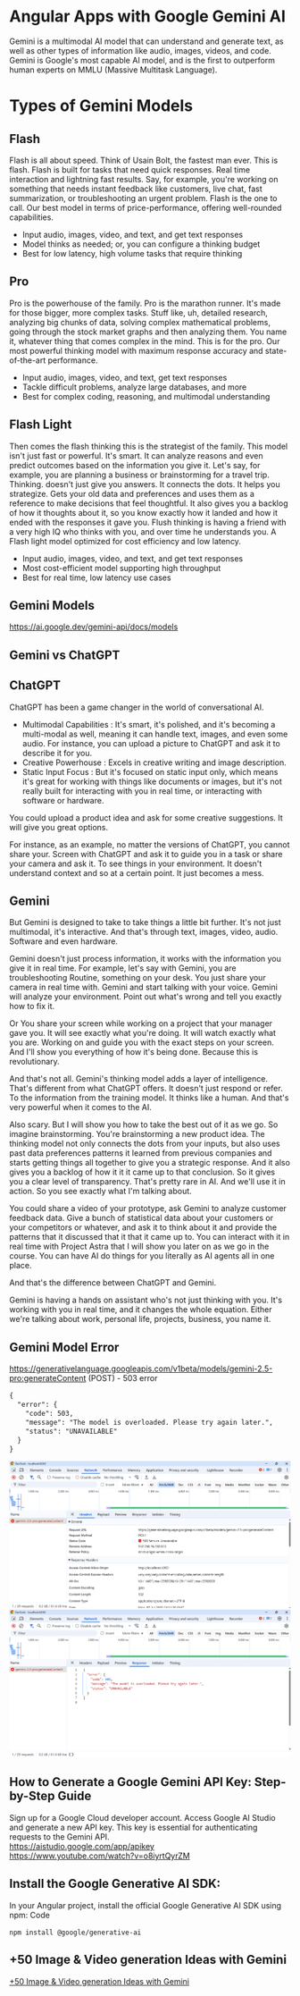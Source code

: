 # Angular Apps with Google Gemini AI
Gemini is a multimodal AI model that can understand and generate text, as well as other types of information like audio, images, videos, and code. Gemini is Google's most capable AI model, and is the first to outperform human experts on MMLU (Massive Multitask Language).

# Types of Gemini Models

**Flash** 
-----------------------------------------------------------------------------------------------------
Flash is all about speed. Think of Usain Bolt, the fastest man ever. This is flash. Flash is built for tasks that need quick responses. Real time interaction and lightning fast results. Say, for example, you're working on something that needs instant feedback like customers, live chat, fast summarization, or troubleshooting an urgent problem. 
Flash is the one to call.
Our best model in terms of price-performance, offering well-rounded capabilities.
  -   Input audio, images, video, and text, and get text responses
  -   Model thinks as needed; or, you can configure a thinking budget
  -   Best for low latency, high volume tasks that require thinking

**Pro**  
-----------------------------------------------------------------------------------------------------
Pro is the powerhouse of the family. Pro is the marathon runner. It's made for those bigger, more complex tasks. Stuff like, uh, detailed research, analyzing big chunks of data, solving complex mathematical problems, going through the stock market graphs and then analyzing them. You name it, whatever thing that comes complex in the mind. This is for the pro.
Our most powerful thinking model with maximum response accuracy and state-of-the-art performance.
  -  Input audio, images, video, and text, get text responses
  -  Tackle difficult problems, analyze large databases, and more
  -  Best for complex coding, reasoning, and multimodal understanding

**Flash Light**  
-----------------------------------------------------------------------------------------------------
Then comes the flash thinking this is the strategist of the family. This model isn't just fast or powerful. It's smart. It can analyze reasons and even predict outcomes based on the information you give it. Let's say, for example, you are planning a business or brainstorming for a travel trip. Thinking. doesn't just give you answers. It connects the dots. It helps you strategize. Gets your old data and preferences and uses them as a reference to make decisions that feel thoughtful. It also gives you a backlog of how it thoughts about it, so you know exactly how it landed and how it ended with the responses it gave you. Flush thinking is having a friend with a very high IQ who thinks with you, and over time he understands you.
A Flash light model optimized for cost efficiency and low latency.
  -   Input audio, images, video, and text, and get text responses
  -   Most cost-efficient model supporting high throughput
  -   Best for real time, low latency use cases

## Gemini Models
https://ai.google.dev/gemini-api/docs/models

## Gemini vs ChatGPT
**ChatGPT**  
-----------------------------------------------------------------------------------------------------
ChatGPT has been a game changer in the world of conversational AI. 
  -  Multimodal Capabilities : It's smart, it's polished, and it's becoming a multi-modal as well, meaning it can handle text, images, and even some audio. For instance, you can upload a picture to ChatGPT and ask it to describe it for you.
  -  Creative Powerhouse : Excels in creative writing and image description.
  -  Static Input Focus : But it's focused on static input only, which means it's great for working with things like documents or images, but it's not really built for interacting with you in real time, or interacting with software or hardware.

You could upload a product idea and ask for some creative suggestions. It will give you great options.

For instance, as an example, no matter the versions of ChatGPT, you cannot share your. Screen with ChatGPT and ask it to guide you in a task or share your camera and ask it. 
To see things in your environment. It doesn't understand context and so at a certain point. It just becomes a mess.


**Gemini**  
-----------------------------------------------------------------------------------------------------
But Gemini is designed to take to take things a little bit further. It's not just multimodal, it's interactive. And that's through text, images, video, audio. Software and even hardware.

Gemini doesn't just process information, it works with the information you give it in real time. For example, let's say with Gemini, you are troubleshooting Routine, something on your desk. You just share your camera in real time with. Gemini and start talking with your voice. Gemini will analyze your environment. Point out what's wrong and tell you exactly how to fix it.

Or You share your screen while working on a project that your manager gave you. It will see exactly what you're doing. It will watch exactly what you are. Working on and guide you with the exact steps on your screen. And I'll show you everything of how it's being done. Because this is revolutionary.

And that's not all. Gemini's thinking model adds a layer of intelligence. That's different from what ChatGPT offers. It doesn't just respond or refer. To the information from the training model. It thinks like a human. And that's very powerful when it comes to the AI.

Also scary. But I will show you how to take the best out of it as we go. So imagine brainstorming. You're brainstorming a new product idea. The thinking model not only connects the dots from your inputs, but also uses past data preferences patterns it learned from previous companies and starts getting things all together to give you a strategic response. And it also gives you a backlog of how it it it came up to that conclusion. So it gives you a clear level of transparency. That's pretty rare in AI.
And we'll use it in action. So you see exactly what I'm talking about.

You could share a video of your prototype, ask Gemini to analyze customer feedback data. Give a bunch of statistical data about your customers or your competitors or whatever, and ask it to think about it and provide the patterns that it discussed that it that it came up to. You can interact with it in real time with Project Astra that I will show you later on as we go in the course. You can have AI do things for you literally as AI agents all in one place.

And that's the difference between ChatGPT and Gemini.

Gemini is having a hands on assistant who's not just thinking with you. It's working with you in real time, and it changes the whole equation. Either we're talking about work, personal life, projects, business, you name it.

## Gemini Model Error
https://generativelanguage.googleapis.com/v1beta/models/gemini-2.5-pro:generateContent (POST) - 503 error
```
{
  "error": {
    "code": 503,
    "message": "The model is overloaded. Please try again later.",
    "status": "UNAVAILABLE"
  }
}
```
![Gemini_API_Error_1](./img/Gemini_API_Error_1.png)
![Gemini_API_Error_2](./img/Gemini_API_Error_2.png)

##  How to Generate a Google Gemini API Key: Step-by-Step Guide
Sign up for a Google Cloud developer account. Access Google AI Studio and generate a new API key. This key is essential for authenticating requests to the Gemini API.  
https://aistudio.google.com/app/apikey  
https://www.youtube.com/watch?v=o8iyrtQyrZM  

## Install the Google Generative AI SDK:
In your Angular project, install the official Google Generative AI SDK using npm:
Code
```
npm install @google/generative-ai
```
## +50 Image & Video generation Ideas with Gemini
[+50 Image & Video generation Ideas with Gemini](https://github.com/piyalidas10/Angular-Apps-with-Google-Gemini-AI/blob/3bf05003686bebfb8324e0435a5a2b4c2eadca8f/tutorials/%2B50%20Image%20%26%20Video%20generation%20Ideas%20with%20Gemini.pdf)
